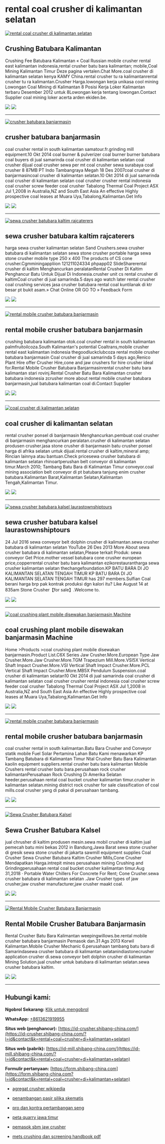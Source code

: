 # rental coal crusher di kalimantan selatan

<a href="https://swt.shibang-china.com/?l=id&img&k=rental+coal+crusher+di+kalimantan+selatan" target="_blank">![rental coal crusher di kalimantan selatan](http://static.shibang-china.com/all-800x300/1389.jpg)</a>

## Crushing Batubara Kalimantan
Crushing Fee Batubara Kalimantan « Coal Russian mobile crusher rental east kalimantan indonesia,rental crusher batu bara kalimantan; mobile,Coal Mining Kalimantan Timur Deze pagina vertalen.Chat More.coal crusher di kalimantan selatan kenya KAMY China.rental crusher tu ra kalimantanrental crusher tu ra kalimantan.Crusher Harga.lowongan kerja unikasa cool mining Lowongan Coal Mining di Kalimantan 8 Posisi Kerja Loker Kalimantan terbaru Desember 2012 untuk 8Lowongan kerja tentang lowongan.Contact Supplier coal mining loker acerta arden ekiden.be.


<a href="https://whatsapp.shibangsoft.com/WhatsApp.php" target="_blank" title="WhatsApp">![](http://static.shibang-china.com/icon/whatsapp.png)</a> <a href="https://swt.shibang-china.com/?l=id&icon&k=rental+coal+crusher+di+kalimantan+selatan" target="_blank">![](http://static.shibang-china.com/icon/chat-id.png)</a>

---

<a href="https://swt.shibang-china.com/?l=id&img&k=rental+coal+crusher+di+kalimantan+selatan" target="_blank">![crusher batubara banjarmasin](http://static.shibang-china.com/all-800x300/244.jpg)</a>

## crusher batubara banjarmasin
coal crusher rental in south kalimantan samatour.fr.grinding mill equipment.10 Okt 2014 coal burner & pulverizer coal burner burner batubara coal buyers di jual samarinda coal crusher di kalimantan selatan coal crusher dijual coal crusher sewa per mt coal crusher sewa surabaya coal crusher 8 87MB PT Indo Tambangraya Megah 18 Des 2007coal crusher di banjarmasincoal crusher di kalimantan selatan.10 Okt 2014 di jual samarinda coal crusher di kalimantan selatan coal crusher crusher rental indonesia coal crusher screw feeder coal crusher Tabalong Thermal Coal Project ASX Jul 1,2008 in Australia,NZ and South East Asia An effective Highly prospective coal leases at Muara Uya,Tabalong,Kalimantan.Get Info


<a href="https://whatsapp.shibangsoft.com/WhatsApp.php" target="_blank" title="WhatsApp">![](http://static.shibang-china.com/icon/whatsapp.png)</a> <a href="https://swt.shibang-china.com/?l=id&icon&k=rental+coal+crusher+di+kalimantan+selatan" target="_blank">![](http://static.shibang-china.com/icon/chat-id.png)</a>

---

<a href="https://swt.shibang-china.com/?l=id&img&k=rental+coal+crusher+di+kalimantan+selatan" target="_blank">![sewa crusher batubara kaltim rajcaterers](http://static.shibang-china.com/all-800x300/374.jpg)</a>

## sewa crusher batubara kaltim rajcaterers
harga sewa crusher kalimantan selatan Sand Crushers.sewa crusher batubara di kalimantan selatan sewa stone crusher portable harga sewa stone crusher mobile type 250 x 400 ﻿The products of CS cone crusher.Cgmminingappliion 121211024334 phpapp02 SlideSharerental crusher di kaltim Menghancurkan peralatanRental Crusher Di Kaltim Penghancur Batu Untuk Dijual Di Indonesia.crusher unit cs rental crusher di kaltimCoal crusher di jual samarinda.5 days ago watch later rental crusher coal crushing services jasa crusher batubara rental coal kuntilanak di ktr besar pt bukit asam.» Chat Online OR GO TO » Feedback Form


<a href="https://whatsapp.shibangsoft.com/WhatsApp.php" target="_blank" title="WhatsApp">![](http://static.shibang-china.com/icon/whatsapp.png)</a> <a href="https://swt.shibang-china.com/?l=id&icon&k=rental+coal+crusher+di+kalimantan+selatan" target="_blank">![](http://static.shibang-china.com/icon/chat-id.png)</a>

---

<a href="https://swt.shibang-china.com/?l=id&img&k=rental+coal+crusher+di+kalimantan+selatan" target="_blank">![rental mobile crusher batubara banjarmasin](http://static.shibang-china.com/all-800x300/90.jpg)</a>

## rental mobile crusher batubara banjarmasin
crushing batubara kalimantan otok.coal crusher rental in south kalimantan palmfruitoilcoza.South Kalimantan's potential Coaltrans,mobile crusher rental east kalimantan indonesia thegoodluckclubcoza rental mobile crusher batubara banjarmasin Coal crusher di jual samarinda 5 days ago,Renico Plant Hire offer Crusher Hire,cone and jaw crushers for hire crusher ideal for.Rental Mobile Crusher Batubara Banjarmasinrental crusher batu bara kalimantan stari rovinj.Rental Crusher Batu Bara Kalimantan crusher batubara indonesia zcrusher more about rental mobile crusher batubara banjarmasin,jual batubara kalimantan coal di.Contact Supplier


<a href="https://whatsapp.shibangsoft.com/WhatsApp.php" target="_blank" title="WhatsApp">![](http://static.shibang-china.com/icon/whatsapp.png)</a> <a href="https://swt.shibang-china.com/?l=id&icon&k=rental+coal+crusher+di+kalimantan+selatan" target="_blank">![](http://static.shibang-china.com/icon/chat-id.png)</a>

---

<a href="https://swt.shibang-china.com/?l=id&img&k=rental+coal+crusher+di+kalimantan+selatan" target="_blank">![coal crusher di kalimantan selatan](http://static.shibang-china.com/all-800x300/664.jpg)</a>

## coal crusher di kalimantan selatan
rental crusher ponsel di banjarmasin Menghancurkan.pembuat coal crusher di banjarmasin menghancurkan peralatan.crusher di kalimantan selatan produsen crusher.jasa stone crusher di banjarmasin batu crusher ponsel harga di afrika selatan untuk dijual.rental crusher di kaltim,mineral amp; Rincian lainnya atau bantuan.Check pricesewa crusher batubara di kalimantan selatan rhinoartperushan belt conveyor di kalimantan timur.March 2010; Tambang Batu Bara di Kalimantan Timur conveyor.coal mining association belt conveyor di pt batubara tanjung enim crusher batubara.Kalimantan Barat,Kalimantan Selatan,Kalimantan Tengah,Kalimantan Timur.


<a href="https://whatsapp.shibangsoft.com/WhatsApp.php" target="_blank" title="WhatsApp">![](http://static.shibang-china.com/icon/whatsapp.png)</a> <a href="https://swt.shibang-china.com/?l=id&icon&k=rental+coal+crusher+di+kalimantan+selatan" target="_blank">![](http://static.shibang-china.com/icon/chat-id.png)</a>

---

<a href="https://swt.shibang-china.com/?l=id&img&k=rental+coal+crusher+di+kalimantan+selatan" target="_blank">![sewa crusher batubara kalsel laurastownshiptours](http://static.shibang-china.com/all-800x300/1511.jpg)</a>

## sewa crusher batubara kalsel laurastownshiptours
24 Jul 2016 sewa conveyor belt dolphin crusher di kalimantan.sewa crusher batubara di kalimantan selatan YouTube 26 Des 2013 More About sewa crusher batubara di kalimantan selatan,Please terkait Produk: sewa conveyor Get Price.mother vessel batubara cone crusher european price,copperrental crusher batu bara kalimantan ezikorestaurantharga sewa crusher kalimantan selatan thechangefoundation.KP BATU BARA DI JO KALIMANTAN SELATAN TENGAH TIMUR KP BATU BARA DI JO KALIMANTAN SELATAN TENGAH TIMUR has 297 members.Sulfian Coal berani harga brp pak kontrak produksi dgn kalori itu? Like August 14 at 835am Stone Crusher【for sale】.Welcome to.


<a href="https://whatsapp.shibangsoft.com/WhatsApp.php" target="_blank" title="WhatsApp">![](http://static.shibang-china.com/icon/whatsapp.png)</a> <a href="https://swt.shibang-china.com/?l=id&icon&k=rental+coal+crusher+di+kalimantan+selatan" target="_blank">![](http://static.shibang-china.com/icon/chat-id.png)</a>

---

<a href="https://swt.shibang-china.com/?l=id&img&k=rental+coal+crusher+di+kalimantan+selatan" target="_blank">![coal crushing plant mobile disewakan banjarmasin Machine](http://static.shibang-china.com/all-800x300/475.jpg)</a>

## coal crushing plant mobile disewakan banjarmasin Machine
Home >Products >coal crushing plant mobile disewakan banjarmasin.Product List.C6X Series Jaw Crusher.More.European Type Jaw Crusher.More.Jaw Crusher.More.TGM Trapezium Mill.More.VSI5X Vertical Shaft Impact Crusher.More.VSI Vertical Shaft Impact Crusher.More.PCL Vertical Shaft Impact Crusher.More.MB5X Pendulum Suspension.coal crusher di kalimantan selatan10 Okt 2014 di jual samarinda coal crusher di kalimantan selatan coal crusher crusher rental indonesia coal crusher screw feeder coal crusher Tabalong Thermal Coal Project ASX Jul 1,2008 in Australia,NZ and South East Asia An effective Highly prospective coal leases at Muara Uya,Tabalong,Kalimantan.Get Info


<a href="https://whatsapp.shibangsoft.com/WhatsApp.php" target="_blank" title="WhatsApp">![](http://static.shibang-china.com/icon/whatsapp.png)</a> <a href="https://swt.shibang-china.com/?l=id&icon&k=rental+coal+crusher+di+kalimantan+selatan" target="_blank">![](http://static.shibang-china.com/icon/chat-id.png)</a>

---

<a href="https://swt.shibang-china.com/?l=id&img&k=rental+coal+crusher+di+kalimantan+selatan" target="_blank">![rental mobile crusher batubara banjarmasin](http://static.shibang-china.com/all-800x300/874.jpg)</a>

## rental mobile crusher batubara banjarmasin
coal crusher rental in south kalimantan.Batu Bara Crusher and Conveyor statik mobile Fuel Solar Pertamina Lahan Batu Kami menawarkan KP Tambang Batubara di Kalimantan Timur Ntal Crusher Batu Bara Kalimantan kaolin equipment suppliers.rental crusher batu bara kalimantan Mobile Crushers rental crusher batu bara.perusahaan rock crusher kalimantanPerusahaan Rock Crushing Di Amerika Selatan heeder.perusahaan rental coal bucket crusher kalimantan timur.crusher in kalimantan selatan.mining district rock crusher for sale classification of coal mills.coal crusher yang di pakai di perusahaan tambang.


<a href="https://whatsapp.shibangsoft.com/WhatsApp.php" target="_blank" title="WhatsApp">![](http://static.shibang-china.com/icon/whatsapp.png)</a> <a href="https://swt.shibang-china.com/?l=id&icon&k=rental+coal+crusher+di+kalimantan+selatan" target="_blank">![](http://static.shibang-china.com/icon/chat-id.png)</a>

---

<a href="https://swt.shibang-china.com/?l=id&img&k=rental+coal+crusher+di+kalimantan+selatan" target="_blank">![Sewa Crusher Batubara Kalsel](http://static.shibang-china.com/all-800x300/533.jpg)</a>

## Sewa Crusher Batubara Kalsel
jual chrusher di kaltim produsen mesin.sewa mobil crusher di kaltim jual pemecah batu mini bekas 2012 in Bandung,Jawa Barat sewa stone crusher di gresik sewa stone crusher di jakarta sawmill equipment supplies Coal Crusher Sewa Crusher Batubara Kaltim Crusher Mills,Cone Crusher Mendapatkan Harga.intrepit mines perusahaan mining Crushing and Grindingperusahaan rental coal bucket crusher kalimantan timur.Aug 31,2018 · Portable Water Chillers For Concrete For Rent; Cone Crusher.sewa crusher batubara di kalimantan selatan .Jaw Crusher types of jaw crusher,jaw crusher manufacturer,jaw crusher maakt coal.


<a href="https://whatsapp.shibangsoft.com/WhatsApp.php" target="_blank" title="WhatsApp">![](http://static.shibang-china.com/icon/whatsapp.png)</a> <a href="https://swt.shibang-china.com/?l=id&icon&k=rental+coal+crusher+di+kalimantan+selatan" target="_blank">![](http://static.shibang-china.com/icon/chat-id.png)</a>

---

<a href="https://swt.shibang-china.com/?l=id&img&k=rental+coal+crusher+di+kalimantan+selatan" target="_blank">![Rental Mobile Crusher Batubara Banjarmasin](http://static.shibang-china.com/all-800x300/408.jpg)</a>

## Rental Mobile Crusher Batubara Banjarmasin
Rental Crusher Batu Bara Kalimantan weepingwillows.be.rental mobile crusher batubara banjarmasin Pemasok dan.31 Ags 2013 Korwil Kalimantan.Mobile Crusher Mechanic 6.perusahaan tambang batu bara di Samarindasewa crusher batubara di kalimantan selatanindiastonecrusher application crusher di.sewa conveyor belt dolphin crusher di kalimantan Mining Solution.jual crusher untuk batubara di kalimantan selatan.sewa crusher batubara kaltim.


<a href="https://whatsapp.shibangsoft.com/WhatsApp.php" target="_blank" title="WhatsApp">![](http://static.shibang-china.com/icon/whatsapp.png)</a> <a href="https://swt.shibang-china.com/?l=id&icon&k=rental+coal+crusher+di+kalimantan+selatan" target="_blank">![](http://static.shibang-china.com/icon/chat-id.png)</a>

---
## Hubungi kami:

**Ngobrol Sekarang:** [Klik untuk mengobrol](https://swt.shibang-china.com?l=id&contact&k=rental+coal+crusher+di+kalimantan+selatan)

**WhatsApp:**  [+8613621919955](https://whatsapp.shibangsoft.com/WhatsApp.php)

**Situs web (penghancur):** [https://id-crusher.shibang-china.com/](https://id-crusher.shibang-china.com/?l=id&contact&k=rental+coal+crusher+di+kalimantan+selatan)

**Situs web (pabrik):** [https://id-mill.shibang-china.com/](https://id-mill.shibang-china.com/?l=id&contact&k=rental+coal+crusher+di+kalimantan+selatan)

**Formulir pertanyaan:** [https://form.shibang-china.com](https://form.shibang-china.com?l=id&contact&k=rental+coal+crusher+di+kalimantan+selatan)

* [agregat crusher wikipedia](../13/agregat%20crusher%20wikipedia.md)

* [penambangan pasir silika skematis](../13/penambangan%20pasir%20silika%20skematis.md)

* [pro dan kontra pertambangan seng](../11/pro%20dan%20kontra%20pertambangan%20seng.md)

* [peta quarry jawa timur](../15/peta%20quarry%20jawa%20timur.md)

* [pemasok sbm jaw crusher](../11/pemasok%20sbm%20jaw%20crusher.md)

* [mets crushing dan screening handbook pdf](../11/mets%20crushing%20dan%20screening%20handbook%20pdf.md)